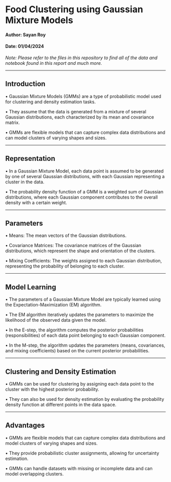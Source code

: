 # Food Clustering using Gaussian Mixture Models

#### Author: Sayan Roy
#### Date: 01/04/2024

*Note: Please refer to the files in this repository to find all of the data and notebook found in this report and much more.*
___

## Introduction
 
•	Gaussian Mixture Models (GMMs) are a type of probabilistic model used for clustering and density estimation tasks.

•	They assume that the data is generated from a mixture of several Gaussian distributions, each characterized by its mean and covariance matrix.

•	GMMs are flexible models that can capture complex data distributions and can model clusters of varying shapes and sizes.

___

## Representation

•	In a Gaussian Mixture Model, each data point is assumed to be generated by one of several Gaussian distributions, with each Gaussian representing a cluster in the data.

•	The probability density function of a GMM is a weighted sum of Gaussian distributions, where each Gaussian component contributes to the overall density with a certain weight. 

___

## Parameters
 
•	Means: The mean vectors of the Gaussian distributions.

•	Covariance Matrices: The covariance matrices of the Gaussian distributions, which represent the shape and orientation of the clusters.

•	Mixing Coefficients: The weights assigned to each Gaussian distribution, representing the probability of belonging to each cluster.

___

## Model Learning

•	The parameters of a Gaussian Mixture Model are typically learned using the Expectation-Maximization (EM) algorithm.

•	The EM algorithm iteratively updates the parameters to maximize the likelihood of the observed data given the model.

•	In the E-step, the algorithm computes the posterior probabilities (responsibilities) of each data point belonging to each Gaussian component.

•	In the M-step, the algorithm updates the parameters (means, covariances, and mixing coefficients) based on the current posterior probabilities.

___

## Clustering and Density Estimation

•	GMMs can be used for clustering by assigning each data point to the cluster with the highest posterior probability.

•	They can also be used for density estimation by evaluating the probability density function at different points in the data space.

___

## Advantages

•	GMMs are flexible models that can capture complex data distributions and model clusters of varying shapes and sizes.

•	They provide probabilistic cluster assignments, allowing for uncertainty estimation.

•	GMMs can handle datasets with missing or incomplete data and can model overlapping clusters.

